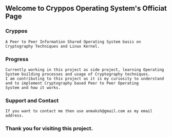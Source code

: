 ## Welcome to Cryppos Operating System's Officiat Page

  ### Cryppos

    A Peer to Peer Information Shared Operating System basis on Cryptography Techniques and Linux Kernel.
    
  ### Progress
   
    Currently working in this project as side project, learning Operating System building processes and usage of Cryptography techniques.
    I am contributing to this project as it is my curiosity to understand and to implement Cryptography based Peer to Peer Operating
    System and how it works.
    
    
 ### Support and Contact
  
    If you want to contact me then use anmaksh@gmail.com as my email address.
    
   
 ### Thank you for visiting this project.
